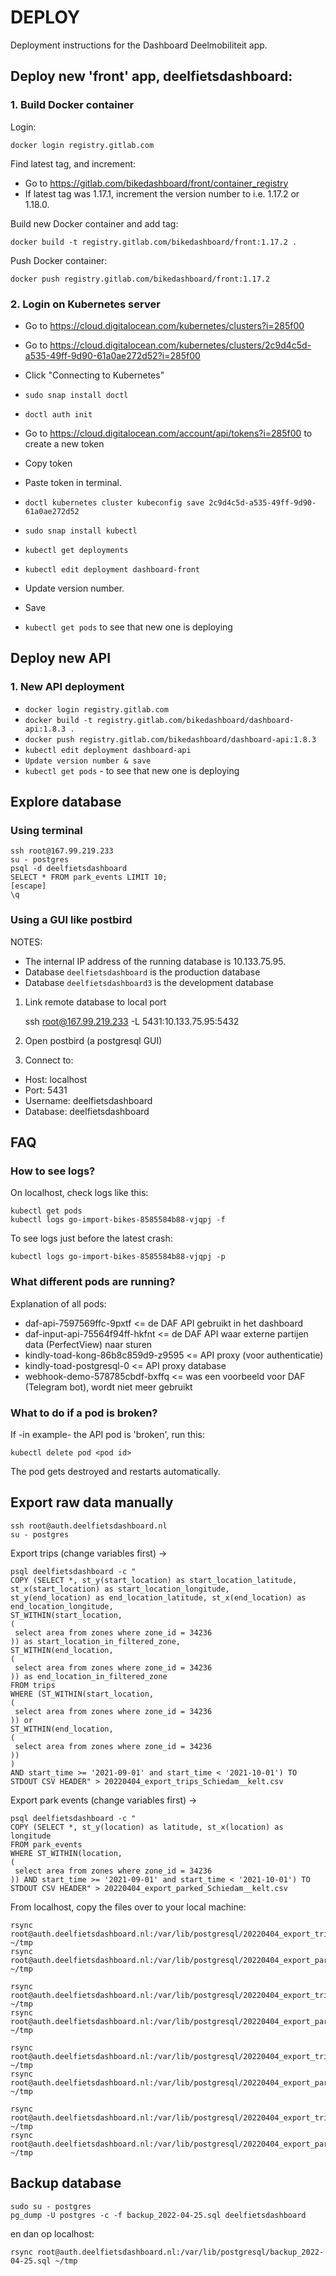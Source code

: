 # DEPLOY

Deployment instructions for the Dashboard Deelmobiliteit app.

## Deploy new 'front' app, deelfietsdashboard:

### 1. Build Docker container

Login:

    docker login registry.gitlab.com

Find latest tag, and increment:

- Go to https://gitlab.com/bikedashboard/front/container_registry
- If latest tag was 1.17.1, increment the version number to i.e. 1.17.2 or 1.18.0.

Build new Docker container and add tag:

    docker build -t registry.gitlab.com/bikedashboard/front:1.17.2 .

Push Docker container:

    docker push registry.gitlab.com/bikedashboard/front:1.17.2

### 2. Login on Kubernetes server

- Go to https://cloud.digitalocean.com/kubernetes/clusters?i=285f00
- Go to https://cloud.digitalocean.com/kubernetes/clusters/2c9d4c5d-a535-49ff-9d90-61a0ae272d52?i=285f00
- Click "Connecting to Kubernetes"
- `sudo snap install doctl`
- `doctl auth init`
- Go to https://cloud.digitalocean.com/account/api/tokens?i=285f00 to create a new token
- Copy token
- Paste token in terminal.
- `doctl kubernetes cluster kubeconfig save 2c9d4c5d-a535-49ff-9d90-61a0ae272d52`

- `sudo snap install kubectl`
- `kubectl get deployments`
- `kubectl edit deployment dashboard-front`

- Update version number.
- Save

- `kubectl get pods` to see that new one is deploying

## Deploy new API

### 1. New API deployment

- `docker login registry.gitlab.com`
- `docker build -t registry.gitlab.com/bikedashboard/dashboard-api:1.8.3 .`
- `docker push registry.gitlab.com/bikedashboard/dashboard-api:1.8.3`
- `kubectl edit deployment dashboard-api`
- `Update version number & save`
- `kubectl get pods` - to see that new one is deploying

## Explore database

### Using terminal

    ssh root@167.99.219.233
    su - postgres
    psql -d deelfietsdashboard
    SELECT * FROM park_events LIMIT 10;
    [escape]
    \q

### Using a GUI like postbird

NOTES:
- The internal IP address of the running database is 10.133.75.95.
- Database `deelfietsdashboard` is the production database
- Database `deelfietsdashboard3` is the development database

1. Link remote database to local port

    ssh root@167.99.219.233 -L 5431:10.133.75.95:5432

2. Open postbird (a postgresql GUI)

3. Connect to:
- Host: localhost
- Port: 5431
- Username: deelfietsdashboard
- Database: deelfietsdashboard

## FAQ

### How to see logs?

On localhost, check logs like this:

    kubectl get pods
    kubectl logs go-import-bikes-8585584b88-vjqpj -f

To see logs just before the latest crash:

    kubectl logs go-import-bikes-8585584b88-vjqpj -p

### What different pods are running?

Explanation of all pods:

- daf-api-7597569ffc-9pxtf <= de DAF API gebruikt in het dashboard
- daf-input-api-75564f94ff-hkfnt <= de DAF API waar externe partijen data (PerfectView) naar sturen
- kindly-toad-kong-86b8c859d9-z9595 <= API proxy (voor authenticatie)
- kindly-toad-postgresql-0 <= API proxy database
- webhook-demo-578785cbdf-bxffq <= was een voorbeeld voor DAF (Telegram bot), wordt niet meer gebruikt

### What to do if a pod is broken?

If -in example- the API pod is 'broken', run this:

    kubectl delete pod <pod id>

The pod gets destroyed and restarts automatically.

## Export raw data manually

    ssh root@auth.deelfietsdashboard.nl
    su - postgres

Export trips (change variables first) ->

    psql deelfietsdashboard -c "
    COPY (SELECT *, st_y(start_location) as start_location_latitude, st_x(start_location) as start_location_longitude,
    st_y(end_location) as end_location_latitude, st_x(end_location) as end_location_longitude,
    ST_WITHIN(start_location,
    (
     select area from zones where zone_id = 34236
    )) as start_location_in_filtered_zone,
    ST_WITHIN(end_location,
    (
     select area from zones where zone_id = 34236
    )) as end_location_in_filtered_zone
    FROM trips
    WHERE (ST_WITHIN(start_location,
    (
     select area from zones where zone_id = 34236
    )) or 
    ST_WITHIN(end_location,
    (
     select area from zones where zone_id = 34236
    ))
    ) 
    AND start_time >= '2021-09-01' and start_time < '2021-10-01') TO STDOUT CSV HEADER" > 20220404_export_trips_Schiedam__kelt.csv

Export park events (change variables first) ->

    psql deelfietsdashboard -c "
    COPY (SELECT *, st_y(location) as latitude, st_x(location) as longitude
    FROM park_events
    WHERE ST_WITHIN(location,
    (
     select area from zones where zone_id = 34236
    )) AND start_time >= '2021-09-01' and start_time < '2021-10-01') TO STDOUT CSV HEADER" > 20220404_export_parked_Schiedam__kelt.csv

From localhost, copy the files over to your local machine:

    rsync root@auth.deelfietsdashboard.nl:/var/lib/postgresql/20220404_export_trips_Barendrecht__kelt.csv ~/tmp
    rsync root@auth.deelfietsdashboard.nl:/var/lib/postgresql/20220404_export_parked_Barendrecht__kelt.csv ~/tmp

    rsync root@auth.deelfietsdashboard.nl:/var/lib/postgresql/20220404_export_trips_Albrandswaard__kelt.csv ~/tmp
    rsync root@auth.deelfietsdashboard.nl:/var/lib/postgresql/20220404_export_parked_Albrandswaard__kelt.csv ~/tmp

    rsync root@auth.deelfietsdashboard.nl:/var/lib/postgresql/20220404_export_trips_Ridderkerk__kelt.csv ~/tmp
    rsync root@auth.deelfietsdashboard.nl:/var/lib/postgresql/20220404_export_parked_Ridderkerk__kelt.csv ~/tmp

    rsync root@auth.deelfietsdashboard.nl:/var/lib/postgresql/20220404_export_trips_Schiedam__kelt.csv ~/tmp
    rsync root@auth.deelfietsdashboard.nl:/var/lib/postgresql/20220404_export_parked_Schiedam__kelt.csv ~/tmp

## Backup database

    sudo su - postgres
    pg_dump -U postgres -c -f backup_2022-04-25.sql deelfietsdashboard

en dan op localhost:

    rsync root@auth.deelfietsdashboard.nl:/var/lib/postgresql/backup_2022-04-25.sql ~/tmp
